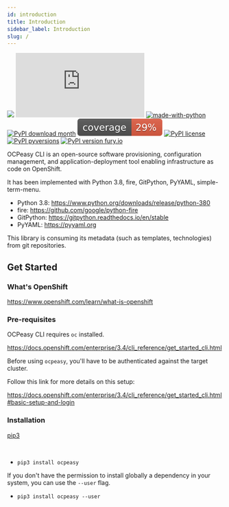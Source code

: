 ```yaml
---
id: introduction
title: Introduction
sidebar_label: Introduction
slug: /
---
```


![](https://github.com/ocpeasy/ocpeasy/workflows/ocpeasy-ubuntu-ci/badge.svg)
[![Website shields.io](https://img.shields.io/website-up-down-green-red/https/www.ocpeasy.org)](https://www.ocpeasy.org/)
[![made-with-python](https://img.shields.io/badge/Made%20with-Python-1f425f.svg)](https://www.python.org/)
[![PyPI download month](https://img.shields.io/pypi/dm/ocpeasy.svg)](https://pypi.python.org/pypi/ocpeasy/)
![](https://raw.githubusercontent.com/ocpeasy/ocpeasy/master/badges/coverage.svg)
[![PyPI license](https://img.shields.io/pypi/l/ocpeasy.svg)](https://pypi.python.org/pypi/ocpeasy/)
[![PyPI pyversions](https://img.shields.io/pypi/pyversions/ocpeasy.svg)](https://pypi.python.org/pypi/ocpeasy/)
[![PyPI version fury.io](https://badge.fury.io/py/ocpeasy.svg)](https://pypi.python.org/pypi/ocpeasy/)

OCPeasy CLI is an open-source software provisioning, configuration management, and application-deployment tool enabling infrastructure as code on OpenShift.

It has been implemented with Python 3.8, fire, GitPython, PyYAML, simple-term-menu.

- Python 3.8: https://www.python.org/downloads/release/python-380
- fire: https://github.com/google/python-fire
- GitPython: https://gitpython.readthedocs.io/en/stable
- PyYAML: https://pyyaml.org


This library is consuming its metadata (such as templates, technologies) from git repositories.

## Get Started

### What's OpenShift

https://www.openshift.com/learn/what-is-openshift

### Pre-requisites

OCPeasy CLI requires `oc` installed.

https://docs.openshift.com/enterprise/3.4/cli_reference/get_started_cli.html

Before using `ocpeasy`, you'll have to be authenticated against the target cluster.

Follow this link for more details on this setup:

https://docs.openshift.com/enterprise/3.4/cli_reference/get_started_cli.html#basic-setup-and-login


### Installation

<a
  target="_blank"
  href="https://pip.pypa.io/en/stable/">
  pip3
</a>

<br/>

- `pip3 install ocpeasy`

If you don't have the permission to install globally a dependency in your system, you can use the `--user` flag.

- `pip3 install ocpeasy --user`
